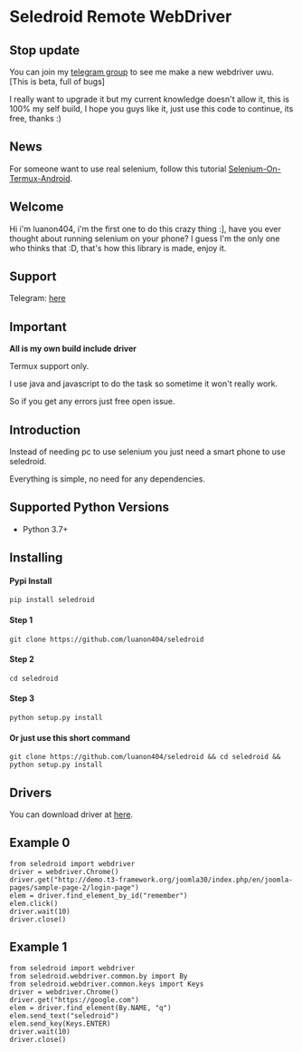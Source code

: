 Seledroid Remote WebDriver
======================

Stop update
-----------

You can join my [telegram group](https://t.me/RHToolCommunity) to see me make a new webdriver uwu. [This is beta, full of bugs]

I really want to upgrade it but my current knowledge doesn't allow it, this is 100% my self build, I hope you guys like it, just use this code to continue, its free, thanks :)

News
------

For someone want to use real selenium, follow this tutorial [Selenium-On-Termux-Android](https://github.com/luanon404/Selenium-On-Termux-Android).

Welcome
-------

Hi i'm luanon404, i'm the first one to do this crazy thing :], have you ever thought about running selenium on your phone? I guess I'm the only one who thinks that :D, that's how this library is made, enjoy it.

Support
-------

Telegram: [here](https://t.me/RHToolCommunity)

Important
---------

**All is my own build include driver**

Termux support only.

I use java and javascript to do the task so sometime it won't really work.

So if you get any errors just free open issue.

Introduction
------------

Instead of needing pc to use selenium you just need a smart phone to use seledroid.

Everything is simple, no need for any dependencies.

Supported Python Versions
-------------------------

* Python 3.7+

Installing
----------

#### Pypi Install

```pip install seledroid```

#### Step 1

``` git clone https://github.com/luanon404/seledroid ```

#### Step 2

``` cd seledroid ```

#### Step 3

``` python setup.py install ```

#### Or just use this short command

``` git clone https://github.com/luanon404/seledroid && cd seledroid && python setup.py install ```

Drivers
-------

You can download driver at [here](https://github.com/luanon404/android-webdrivers/tree/main/Apk-Android-WebDrivers/Chromium).

Example 0
---------

```
from seledroid import webdriver
driver = webdriver.Chrome()
driver.get("http://demo.t3-framework.org/joomla30/index.php/en/joomla-pages/sample-page-2/login-page")
elem = driver.find_element_by_id("remember")
elem.click()
driver.wait(10)
driver.close()
```

Example 1
---------

```
from seledroid import webdriver
from seledroid.webdriver.common.by import By
from seledroid.webdriver.common.keys import Keys
driver = webdriver.Chrome()
driver.get("https://google.com")
elem = driver.find_element(By.NAME, "q")
elem.send_text("seledroid")
elem.send_key(Keys.ENTER)
driver.wait(10)
driver.close()
```
